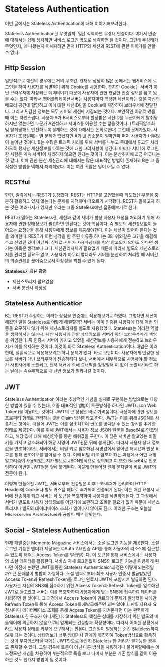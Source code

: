 # Stateless Authentication

이번 글에서는 Stateless Authentication에 대해 이야기해보려한다. 

Stateless Authentication란 무엇일까. 일단 직역하면 무상태 인증이다. 여기서 인증에 대해서는 쉽게 생각하면 서비스 로그인 정도로 생각하면 될 것이다. 그런데 무상태가 무엇인지, 왜 나왔는지 이해하려면 먼저 HTTP의 세션과 REST에 관한 이야기를 안할 수 없다. 

## Http Session

  일반적으로 예전의 경우에는 거의 무조건, 현재도 상당히 많은 곳에서는 웹서비스에 로그인을 하여 사용자를 식별하기 위해 Cookie를 사용한다. 하지만 Cookie는 서버가 아닌 브라우저에 저장되는 데이터이기 때문에 사용자에 관한 민감한 인증 정보를 담고 있을 수는 없다. 따라서 웹어플리케이션서버는 사용자마자 특정한 세션이라는 것을 자신의 메모리 공간에 할당하고 이에 대한 세션ID만을 Cookie에 저장하여 브라우저에 전달한다. 그리고 민감한 정보는 모두 서버의 세션에 저장되는 것이다. 보안적인 이유로 봤을 때 이는 자연스럽다. 사용자 A가 B서비스로부터 할당받은 세션ID를 누군가에게 탈취당하지만 않는다면 누군가 A인척하고 서비스를 이용할 수는 없을것이다. (트래픽암호화 및 탈취당해도 안전하도록 설계하는 것에 대해서는 논외로한다) 그런데 문제가있다. 사용자가 조금일때는 별 문제가 없었지만 A가 낸 입소문이 일파만파 퍼져 사용자가 너무많이 늘어난 것이다. B는 수많은 트래픽 처리를 위해 서버를 나누고 두대에서 골고루 처리하도록 했지만 세션정보를 다루는 것에 대한 고려사항이 생긴다. 어쩌다 서버1에 로그인한 사람은 계속 서버1이 처리하지 않으면 안되는 것이다. 이는 분산취지에 조금 어긋나는 것 같다. 이에 관한 분산 세션관리에 대해서는 많은 대표적인 방법이 존재하고 B는 그 중 적절한 방법을 택해서 처리해왔다. 이는 여간 귀찮은 일이 아닐 수 없다.



## RESTful

  한편, 일각에서는 REST가 등장했다. REST는 HTTP를 고안했을때 의도했던 부분을 충분히 활용하고 있지 않는다는 문제를 지적하며 떠오르기 시작했다. REST가 말하고자 하는 것은 여러가지가 있지만 우리는 그중 Stateless에만 집중해보기로 한다. 

  REST가 말하는 Stateless란, 세션과 같이 서버가 항상 사용자 요청을 처리하기 위해 사용자에 관한 상태정보가 필요하면 안된다는 것이 핵심이다. 즉 별도의 세션정보없이 들어오는 요청만을 통해 사용자에게 정보를 제공해야한다. 이는 세션이 없어야 한다는 것을 의미한다. REST가 이런 생각을 한 주된 이유중 하나는 B의 위와같은 고민을 해결해주고 싶었던 것이 아닐까. 실제로 서버가 사용자상태를 항상 알고있지 않아도 된다면 생기는 이득은 생각보다 크다. 세션관리자체가 필요없기 때문에 따라서 별도의 세션스토리지를 관리할 필요도 없고, 사용자가 아무리 많더라도 서버를 분산하여 처리할 때 서버간의 의존관계를 끊어줌으로서 확장성을 꾀할 수 있게 된다.

**Stateless가 지닌 장점**

- 세션스토리지 필요없음
- 서버 분산시 확장성



## Stateless Authentication

  B는 REST가 주장하는 이러한 장점을 인증에도 적용해보기로 하였다. 그렇다면 세션이 해왔던 일을 Stateless로 어떻게 해결할까? 서버는 이미 인증된 사용자에 대해 매번 인증을 요구하지 않기 위해 세션스토리지를 별도로 사용했었다. Stateless는 이러한 역할을 생략하지는 않는다. 다만 사용자에 관한 상태정보를 서버가 아닌 브라우저에게 책임을 위임한다. 즉 인증시 서버가 가지고 있었을 세션정보를 사용자에게 전송하고 브라우저가 이를 유지하는 것이다. 이것이 바로 Stateless Authentication이다. 개념은 이러한데, 실질적으로 적용해보려고 하니 문제가 있다. 바로 보안이다. 사용자에게 민감한 정보를 서버가 아닌 브라우저에 전송하려다 보니, 서버에서 내부적으로 사용해야 할 정보가 사용자에게 노출되고, 만약 해커에 의해 트래픽을 감청당해 이 값이 노출되기라도 하는 날에는 속수무책으로 내 신변 정보가 팔려나갈 것이다. 



## JWT

  Stateless Authentication 이라는 추상적인 개념을 실제로 구현하는 방법으로는 다양한 방법이 있을 수 있는데, 이중 대표적인 방법이 토큰방식중 하나인 JWT(Json Web Token)을 이용하는 것이다. JWT의 큰 장점은 바로 가벼움이다. 사용자에 관한 정보를 프로퍼티 형태로 관리하는 것을 Claim 방식이라고 한다. JWT는 이를 위해 JSON를 사용하는 것이다. 더불어 JWT는 이를 암호화하여 변조를 방지할 수 있는 장치를 추가한 형태로 제공한다. 이를 위해 JWT에서는 사용자 정보 JSON 원문을 Base64로 인코딩하고, 해당 값에 대해 해싱함수를 통한 해쉬값을 구한다. 이 값은 서버만 알고있는 비밀 키를 가지고 암호화되어 해당 서명이 JWT원문 뒤에 붙게된다. 따라서 사용자 상태 정보값을 변조하더라도 서버에서는 비밀 키로 암호화된 서명값에서 얻어낸 해시값과 원문 비교를 통해 변조여부를 알아낼 수 있다. 이때 비밀 키로 암호화 하는 과정에서 어떤 서명 알고리즘이 사용되었는지가 별도로 JSON방식으로 정의되고 이 또한 Base64로 인코딩하여 이번엔 JWT원문 앞에 붙게된다. 이렇게 만들어진 전체 문자열이 바로 JWT의 전문이 된다.

  이렇게 만들어진 JWT는 서버로부터 전송받은 이후 브라우저가 관리하며 HTTP Header에 Cookie나 별도 커스텀 헤더로 추가되어 전송되게 된다. 이는 매번 요청시 서버에 전송하게 되고 서버는 이 토큰을 복호화하여 사용자를 식별하게된다. 그 과정에서 서버가 별도로 사용자 상태정보를 어딘가에 보관하고 조회할 필요가 없기 때문에 세션스토리지나 별도의 데이터베이스 조회가 일어나지 않아도 된다. 이러한 구조는 오늘날 Microservice Architecture와 궁합이 매우 잘맞는다. 



## Social + Stateless Authentication

  현재 개발중인 Memento Magazine 서비스에서는 소셜 로그인 기능을 제공한다. 소셜 로그인 기능은 벤더가 제공하는 OAuth 2.0 인증 API를 통해 사용자의 리소스에 접근할 수 있도록 해주는 Access Token를 발급받는다. 이 토큰을 통해 서비스에서는 사용자의 소셜 데이터를 활용한다. 서비스 자체 로그인없이 SNS의 로그인 기능을 이용하게 된다면 이전에 논했던 JWT를 통한 Stateless Authenticaion과정은 어떻게 되는것일까? 큰 문제없이 병합이 가능하다. 소셜 벤더로부터 최초 사용자 인증시 발급받았던 Access Token과 Refresh Token를 로그인 완료시 JWT에 포함시켜 발급하면 된다. 사용자는 자신의 SNS에 접속하기 위한 Access Token과 Refresh Token를 암호화된 JWT로 들고있고 서버는 이를 복호화하여 사용자에게 맞는 SNS에 접속하여 데이터를 처리하면 될 것이다. 그 과정에서 Access Token이 만료되어 문제가 발생했을 시에만 Refresh Token를 통해 Access Token를 재발급해주면 되는 일이다. 만일 사용자 요청시마다 데이터베이스 조회를 통해 Access Token를 가져온다면 이는 완벽하게 Stateless 한 구조가 아니게된다. Stateless의 핵심은 상태를 저장하기 위한 별도의 미들웨어에 의존하지 않음으로써 얻게되는 간결함과 확장성이다. 따라서 어떠한 상황에서라도 사용자 상태를 외부에 요구해서는 안된다. 그런일이 발생하는 순간 Stateless하지 않게 되는 것이다. 상태정보가 너무 방대거나 관계가 복잡하여 Token방식으로 활용하는 것이 부자연스러울 때에는 JWT만으로 완전히 Stateless 한 처리가 불가능한 경우도 존재할 수 있다. 그럴 경우에 토큰이 아닌 다른 방식을 차용하거나 불가피할때에는 어느정도만 개념을 차용하여 부분적으로 득을 보고 나머지 부분은 기존 방식을 같이 이용하는 것도 한가지 방법이 될 것이다. 